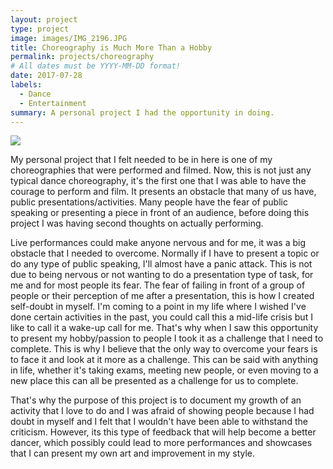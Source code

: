 ```yaml
---
layout: project
type: project
image: images/IMG_2196.JPG
title: Choreography is Much More Than a Hobby
permalink: projects/choreography
# All dates must be YYYY-MM-DD format!
date: 2017-07-28
labels:
  - Dance
  - Entertainment
summary: A personal project I had the opportunity in doing.
---
```


<img class="ui image" src="{{ site.baseurl }}/images/Image-1.png">

My personal project that I felt needed to be in here is one of my choreographies that were performed and filmed. Now, this is not just any typical dance choreography, it's the first one that I was able to have the courage to perform and film. It presents an obstacle that many of us have, public presentations/activities. Many people have the fear of public speaking or presenting a piece in front of an audience, before doing this project I was having second thoughts on actually performing.

Live performances could make anyone nervous and for me, it was a big obstacle that I needed to overcome. Normally if I have to present a topic or do any type of public speaking, I'll almost have a panic attack. This is not due to being nervous or not wanting to do a presentation type of task, for me and for most people its fear. The fear of failing in front of a group of people or their perception of me after a presentation, this is how I created self-doubt in myself. I'm coming to a point in my life where I wished I've done certain activities in the past, you could call this a mid-life crisis but I like to call it a wake-up call for me. That's why when I saw this opportunity to present my hobby/passion to people I took it as a challenge that I need to complete. This is why I believe that the only way to overcome your fears is to face it and look at it more as a challenge. This can be said with anything in life, whether it's taking exams, meeting new people, or even moving to a new place this can all be presented as a challenge for us to complete.

That's why the purpose of this project is to document my growth of an activity that I love to do and I was afraid of showing people because I had doubt in myself and I felt that I wouldn't have been able to withstand the criticism. However, its this type of feedback that will help become a better dancer, which possibly could lead to more performances and showcases that I can present my own art and improvement in my style.
